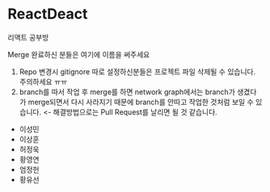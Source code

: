 # ReactDeact

리액트 공부방

Merge 완료하신 분들은 여기에 이름을 써주세요

1. Repo 변경시 gitignore 따로 설정하신분들은 프로젝트 파일 삭제될 수 있습니다. 주의하세요 ㅠㅠ
2. branch를 따서 작업 후 merge를 하면 network graph에서는 branch가 생겼다가 merge되면서 다시 사라지기 때문에 branch를 안따고 작업한 것처럼 보일 수 있습니다. <- 해결방법으로는 Pull Request를 날리면 될 것 같습니다.

- 이성민
- 이상훈
- 허정욱
- 황영연
- 엄정헌
- 황유선
